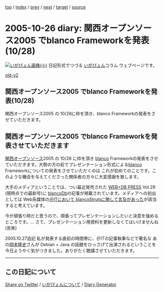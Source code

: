 [top](https://igapyon.github.io/diary/) 
 / [index](https://igapyon.github.io/diary/2005/index.html) 
 / [prev](https://igapyon.github.io/diary/2005/ig051025.html) 
 / [next](https://igapyon.github.io/diary/2005/ig051027.html) 
 / [target](https://igapyon.github.io/diary/2005/ig051026.html) 
 / [source](https://github.com/igapyon/diary/blob/gh-pages/2005/ig051026.html.src.md) 

2005-10-26 diary: 関西オープンソース2005 でblanco Frameworkを発表(10/28)
=====================================================================================================
[![いがぴょん画像(小)](https://igapyon.github.io/diary/images/iga200306s.jpg "いがぴょん")](https://igapyon.github.io/diary/memo/memoigapyon.html) 日記形式でつづる [いがぴょん](https://igapyon.github.io/diary/memo/memoigapyon.html)コラム ウェブページです。

[old-v2](ig051026-orig.html)

## 関西オープンソース2005 でblanco Frameworkを発表(10/28)

関西オープンソース2005 の 10/28に枠を頂き、blanco Frameworkの発表をさせていただきます。


## 関西オープンソース2005 でblanco Frameworkを発表させていただきます

[関西オープンソース](http://k-of.jp/kof.html)2005 の 10/28 に枠を頂き [blanco](http://www.igapyon.jp/blanco/blanco.ja.html) Frameworkの発表をさせていただきます。大勢の方の前でプレゼンテーション形式による[blanco](http://www.igapyon.jp/blanco/blanco.ja.html) Frameworkについての発表をさせていただくのは これが初めてのことです。このような機会を与えてくださった関係者の方々に大変感謝を致します。

大手のメディアということでは、つい最近発売された [WEB+DB PRESS](http://www.gihyo.co.jp/magazines/wdpress/contents) Vol.29 (現時点での最新号)に [blancoDb](http://www.igapyon.jp/blanco/blancodb.html)の記事が掲載されています。メディアへの初出としては Web系媒体の[＠ITにおいて blancoStrutsに関して言及があった](http://www.atmarkit.co.jp/farc/special/auto/auto02.html)が該当すると考えています。

今が頑張り時だと思うので、頑張ってプレゼンテーションしたいと決意を強めるところです。… さて、プレゼンテーション用資料を更新しなくてはいけませんね
(苦笑)

2005.10.27追記 私が発表する直前の時間帯に、＠ITの記事執筆などで著名な あの[岡本隆史](http://www.atmarkit.co.jp/fjava/rensai3/eclipseplgn01/eclipseplgn01_1.html)さんが Debian + Java の話題をひっさげて出演されるということを今日ようやく気がつきました。ありがたく聴講させていただきます。

----------------------------------------------------------------------------------------------------

## この日記について

[Share on Twitter](https://twitter.com/intent/tweet?hashtags=igapyon%2Cdiary%2C%E3%81%84%E3%81%8C%E3%81%B4%E3%82%87%E3%82%93&text=%E9%96%A2%E8%A5%BF%E3%82%AA%E3%83%BC%E3%83%97%E3%83%B3%E3%82%BD%E3%83%BC%E3%82%B92005+%E3%81%A7blanco+Framework%E3%82%92%E7%99%BA%E8%A1%A8%2810%2F28%29&url=https%3A%2F%2Figapyon.github.io%2Fdiary%2F2005%2Fig051026.html) / [いがぴょんについて](https://igapyon.github.io/diary/memo/memoigapyon.html) / [Diary Generator](https://github.com/igapyon/igapyonv3)
